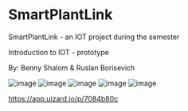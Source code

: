 # SmartPlantLink

SmartPlantLink - an IOT project during the semester

Introduction to IOT - prototype

By: Benny Shalom & Ruslan Borisevich

![image](https://user-images.githubusercontent.com/73943596/212539126-1851f762-49c4-43e8-8fb7-8bc685f2b385.png)
![image](https://user-images.githubusercontent.com/73943596/212539134-cab89421-7e41-4022-83c2-37b09ea8e500.png)
![image](https://user-images.githubusercontent.com/73943596/212539151-09df0633-dfd6-4590-be65-3f00955bfd34.png)
![image](https://user-images.githubusercontent.com/73943596/212539155-def39cd2-7f0e-4a71-9252-bf66b1323684.png)
![image](https://user-images.githubusercontent.com/73943596/212539189-a29990be-9e06-42e8-817e-fa4f7ddb8412.png)

https://app.uizard.io/p/7084b80c
